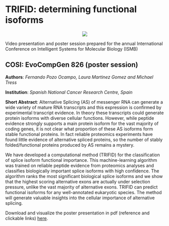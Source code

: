 # TRIFID: determining functional isoforms

<div align="center">
  <img src="poster/EvoCompGen_826.jpg"><br>
</div>



Video presentation and poster session prepared for the annual International Conference on Intelligent Systems for Molecular Biology (ISMB)

## COSI: EvoCompGen 826 (poster session)

**Authors**: *Fernando Pozo Ocampo, Laura Martinez Gomez and Michael Tress*

**Institution**: *Spanish National Cancer Research Centre, Spain*

**Short Abstract**: Alternative Splicing (AS) of messenger RNA can generate a wide variety of mature RNA transcripts and this expression is confirmed by experimental transcript evidence. In theory these transcripts could generate protein isoforms with diverse cellular functions. However, while peptide evidence strongly supports a main protein isoform for the vast majority of coding genes, it is not clear what proportion of these AS isoforms form stable functional proteins. In fact reliable proteomics experiments have found little evidence of alternative spliced proteins, so the number of stably folded/functional proteins produced by AS remains a mystery.

We have developed a computational method (TRIFID) for the classification of splice isoform functional importance. This machine-learning algorithm was trained on reliable peptide evidence from proteomics analyses and classifies biologically important splice isoforms with high confidence. The algorithm ranks the most significant biological splice isoforms and we show that the highest scoring alternative exons are actually under selection pressure, unlike the vast majority of alternative exons. TRIFID can predict functional isoforms for any well-annotated eukaryotic species. The method will generate valuable insights into the cellular importance of alternative splicing.

Download and visualize the poster presentation in pdf (reference and clickable links) [here](https://gitlab.com/fpozoc/ismb2020_evocompgen_826/-/raw/master/poster/EvoCompGen_826.pdf?inline=false).